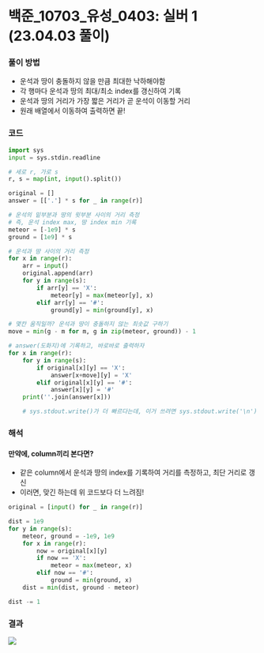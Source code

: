 # 백준_10703_유성_0403: 실버 1 (23.04.03 풀이)
### 풀이 방법
- 운석과 땅이 충돌하지 않을 만큼 최대한 낙하해야함
- 각 행마다 운석과 땅의 최대/최소 index를 갱신하여 기록
- 운석과 땅의 거리가 가장 짧은 거리가 곧 운석이 이동할 거리
- 원래 배열에서 이동하여 출력하면 끝!

### 코드
```python
import sys
input = sys.stdin.readline

# 세로 r, 가로 s
r, s = map(int, input().split())

original = []
answer = [['.'] * s for _ in range(r)]

# 운석의 밑부분과 땅의 윗부분 사이의 거리 측정
# 즉, 운석 index max, 땅 index min 기록
meteor = [-1e9] * s
ground = [1e9] * s

# 운석과 땅 사이의 거리 측정
for x in range(r):
    arr = input()
    original.append(arr)
    for y in range(s):
        if arr[y] == 'X':
            meteor[y] = max(meteor[y], x)
        elif arr[y] == '#':
            ground[y] = min(ground[y], x)

# 몇칸 움직일까? 운석과 땅이 충돌하지 않는 최솟값 구하기
move = min(g - m for m, g in zip(meteor, ground)) - 1

# answer(도화지)에 기록하고, 바로바로 출력하자
for x in range(r):
    for y in range(s):
        if original[x][y] == 'X':
            answer[x+move][y] = 'X'
        elif original[x][y] == '#':
            answer[x][y] = '#'
    print(''.join(answer[x]))

    # sys.stdout.write()가 더 빠르다는데, 이거 쓰려면 sys.stdout.write('\n') 을 해줘야함.
```
### 해석
#### 만약에, column끼리 본다면?
- 같은 column에서 운석과 땅의 index를 기록하여 거리를 측정하고, 최단 거리로 갱신
- 이러면, 맞긴 하는데 위 코드보다 더 느려짐!
```python
original = [input() for _ in range(r)]

dist = 1e9
for y in range(s):
    meteor, ground = -1e9, 1e9
    for x in range(r):
        now = original[x][y]
        if now == 'X':
            meteor = max(meteor, x)
        elif now == '#':
            ground = min(ground, x)
    dist = min(dist, ground - meteor)

dist -= 1
```
### 결과
![](https://velog.velcdn.com/images/juyeonma9/post/2e6f813b-98df-46f3-972e-428bc9465e8b/image.png)
